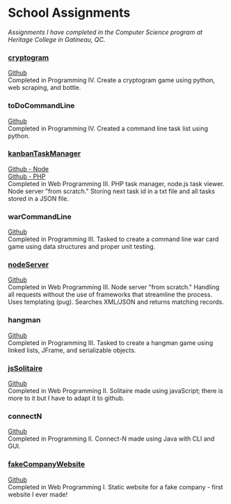 # School Assignments
_Assignments I have completed in the Computer Science program at Heritage College in Gatineau, QC._

### [cryptogram](https://mc-cryptogram.herokuapp.com/) 
[Github](https://github.com/marissa-cleroux/cryptogram)  
Completed in Programming IV. Create a cryptogram game using python, web scraping, and bottle.

### toDoCommandLine 
[Github](https://github.com/marissa-cleroux/commandLineToDoList)  
Completed in Programming IV. Created a command line task list using python.

### [kanbanTaskManager](https://kanban-task-manager.herokuapp.com/) 
[Github - Node](https://github.com/marissa-cleroux/kanbanTaskManagerNode)  
[Github - PHP](https://github.com/marissa-cleroux/kanbanTaskManagerPHP)  
Completed in Web Programming III. PHP task manager, node.js task viewer. Node server "from scratch." Storing next task id in a txt file and all tasks stored in a JSON file.

### warCommandLine
[Github](https://github.com/marissa-cleroux/warCardGame/tree/master/src/war)  
Completed in Programming III. Tasked to create a command line war card game using data structures and proper unit testing.

### [nodeServer](https://mcleroux-node-server.herokuapp.com)
[Github](https://github.com/marissa-cleroux/nodeServer)  
Completed in Web Programming III. Node server "from scratch." Handling all requests without the use of frameworks that streamline the process. Uses templating (pug). Searches XML/JSON and returns matching records.

### hangman
[Github](https://github.com/marissa-cleroux/hangman)  
Completed in Programming III. Tasked to create a hangman game using linked lists, JFrame, and serializable objects.

### [jsSolitaire](https://marissa-cleroux.github.io/schoolAssignments/jsSolitaire/game.html)
[Github](https://github.com/marissa-cleroux/schoolAssignments/tree/master/jsSolitaire)  
Completed in Web Programming II. Solitaire made using javaScript; there is more to it but I have to adapt it to github.

### connectN
[Github](https://github.com/marissa-cleroux/connectN)  
Completed in Programming II. Connect-N made using Java with CLI and GUI. 

### [fakeCompanyWebsite](https://marissa-cleroux.github.io/schoolAssignments/fakeCompanyWebsite/index.html)
[Github](https://github.com/marissa-cleroux/schoolAssignments/tree/master/fakeCompanyWebsite)  
Completed in Web Programming I. Static website for a fake company - first website I ever made!



